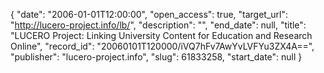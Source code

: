 {
  "date": "2006-01-01T12:00:00", 
  "open_access": true, 
  "target_url": "http://lucero-project.info/lb/", 
  "description": "", 
  "end_date": null, 
  "title": "LUCERO Project: Linking University Content for Education and Research Online", 
  "record_id": "20060101T120000/iVQ7hFv7AwYvLVFYu3ZX4A==", 
  "publisher": "lucero-project.info", 
  "slug": 61833258, 
  "start_date": null
}


